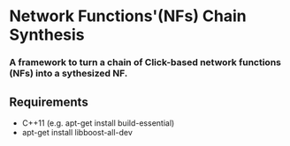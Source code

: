 Network Functions'(NFs) Chain Synthesis
======

### A framework to turn a chain of Click-based network functions (NFs) into a sythesized NF.

## Requirements
  * C++11 (e.g. apt-get install build-essential)
  * apt-get install libboost-all-dev
